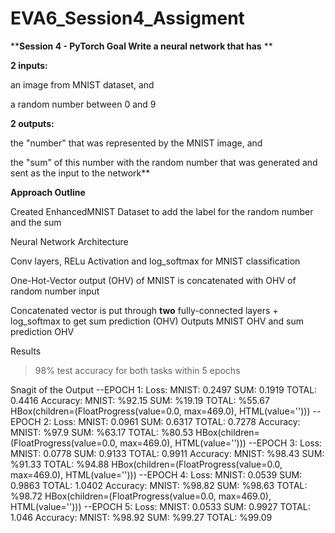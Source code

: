 # EVA6_Session4_Assigment

**<b fontsize="30">Session 4 - PyTorch
Goal
Write a neural network that has</b >
**


<b>2 inputs:</b>

an image from MNIST dataset, and

a random number between 0 and 9


<b>2 outputs:</b>

the "number" that was represented by the MNIST image, and

the "sum" of this number with the random number that was generated and sent as the input to the network**

<b>Approach Outline</b>

Created EnhancedMNIST Dataset to add the label for the random number and the sum


Neural Network Architecture

Conv layers, RELu Activation and  log_softmax for MNIST classification

One-Hot-Vector output (OHV) of MNIST is concatenated with OHV of random number input

Concatenated vector is put through <b>two</b> fully-connected layers + log_softmax to get sum prediction (OHV)
Outputs MNIST OHV and sum prediction OHV


Results
> 98% test accuracy for both tasks within 5 epochs




Snagit of the Output
--EPOCH 1:
Loss:     	 MNIST: 0.2497 	 SUM: 0.1919 	 TOTAL: 0.4416
Accuracy: 	 MNIST: %92.15 	 SUM: %19.19 	 TOTAL: %55.67
HBox(children=(FloatProgress(value=0.0, max=469.0), HTML(value='')))
--EPOCH 2:
Loss:     	 MNIST: 0.0961 	 SUM: 0.6317 	 TOTAL: 0.7278
Accuracy: 	 MNIST: %97.9 	 SUM: %63.17 	 TOTAL: %80.53
HBox(children=(FloatProgress(value=0.0, max=469.0), HTML(value='')))
--EPOCH 3:
Loss:     	 MNIST: 0.0778 	 SUM: 0.9133 	 TOTAL: 0.9911
Accuracy: 	 MNIST: %98.43 	 SUM: %91.33 	 TOTAL: %94.88
HBox(children=(FloatProgress(value=0.0, max=469.0), HTML(value='')))
--EPOCH 4:
Loss:     	 MNIST: 0.0539 	 SUM: 0.9863 	 TOTAL: 1.0402
Accuracy: 	 MNIST: %98.82 	 SUM: %98.63 	 TOTAL: %98.72
HBox(children=(FloatProgress(value=0.0, max=469.0), HTML(value='')))
--EPOCH 5:
Loss:     	 MNIST: 0.0533 	 SUM: 0.9927 	 TOTAL: 1.046
Accuracy: 	 MNIST: %98.92 	 SUM: %99.27 	 TOTAL: %99.09
